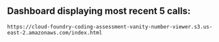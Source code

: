## Dashboard displaying most recent 5 calls:

`https://cloud-foundry-coding-assessment-vanity-number-viewer.s3.us-east-2.amazonaws.com/index.html`